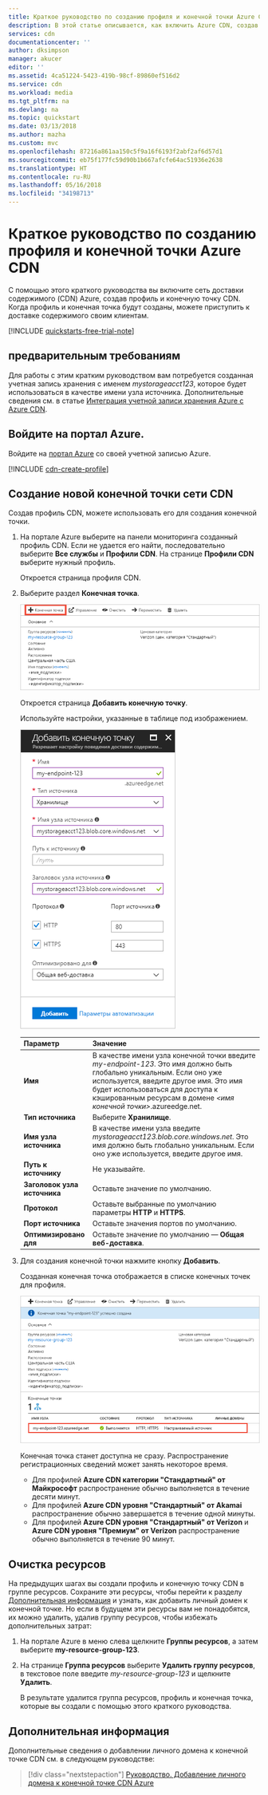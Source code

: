 ```yaml
---
title: Краткое руководство по созданию профиля и конечной точки Azure CDN | Документация Майкрософт
description: В этой статье описывается, как включить Azure CDN, создав профиль и конечную точку CDN.
services: cdn
documentationcenter: ''
author: dksimpson
manager: akucer
editor: ''
ms.assetid: 4ca51224-5423-419b-98cf-89860ef516d2
ms.service: cdn
ms.workload: media
ms.tgt_pltfrm: na
ms.devlang: na
ms.topic: quickstart
ms.date: 03/13/2018
ms.author: mazha
ms.custom: mvc
ms.openlocfilehash: 87216a861aa150c5f9a16f6193f2abf2af6d57d1
ms.sourcegitcommit: eb75f177fc59d90b1b667afcfe64ac51936e2638
ms.translationtype: HT
ms.contentlocale: ru-RU
ms.lasthandoff: 05/16/2018
ms.locfileid: "34198713"
---
```

# <a name="quickstart-create-an-azure-cdn-profile-and-endpoint"></a>Краткое руководство по созданию профиля и конечной точки Azure CDN
С помощью этого краткого руководства вы включите сеть доставки содержимого (CDN) Azure, создав профиль и конечную точку CDN. Когда профиль и конечная точка будут созданы, можете приступить к доставке содержимого своим клиентам.

[!INCLUDE [quickstarts-free-trial-note](../../includes/quickstarts-free-trial-note.md)]

## <a name="prerequisites"></a>предварительным требованиям
Для работы с этим кратким руководством вам потребуется созданная учетная запись хранения с именем *mystorageacct123*, которое будет использоваться в качестве имени узла источника. Дополнительные сведения см. в статье [Интеграция учетной записи хранения Azure с Azure CDN](cdn-create-a-storage-account-with-cdn.md).

## <a name="log-in-to-the-azure-portal"></a>Войдите на портал Azure.
Войдите на [портал Azure](https://portal.azure.com) со своей учетной записью Azure.

[!INCLUDE [cdn-create-profile](../../includes/cdn-create-profile.md)]

## <a name="create-a-new-cdn-endpoint"></a>Создание новой конечной точки сети CDN

Создав профиль CDN, можете использовать его для создания конечной точки.

1. На портале Azure выберите на панели мониторинга созданный профиль CDN. Если не удается его найти, последовательно выберите **Все службы** и **Профили CDN**. На странице **Профили CDN** выберите нужный профиль. 
   
    Откроется страница профиля CDN.

2. Выберите раздел **Конечная точка**.
   
    ![Профиль сети CDN](./media/cdn-create-new-endpoint/cdn-select-endpoint.png)
   
    Откроется страница **Добавить конечную точку**.

    Используйте настройки, указанные в таблице под изображением.
   
    ![Диалоговое окно "Добавить конечную точку"](./media/cdn-create-new-endpoint/cdn-add-endpoint.png)

    | Параметр | Значение |
    | ------- | ----- |
    | **Имя** | В качестве имени узла конечной точки введите *my-endpoint-123*. Это имя должно быть глобально уникальным. Если оно уже используется, введите другое имя. Это имя будет использоваться для доступа к кэшированным ресурсам в домене _&lt;имя конечной точки&gt;_.azureedge.net.|
    | **Тип источника** | Выберите **Хранилище**. | 
    | **Имя узла источника** | В качестве имени узла введите *mystorageacct123.blob.core.windows.net*. Это имя должно быть глобально уникальным. Если оно уже используется, введите другое имя. |
    | **Путь к источнику** | Не указывайте. |
    | **Заголовок узла источника** | Оставьте значение по умолчанию. |  
    | **Протокол** | Оставьте выбранные по умолчанию параметры **HTTP** и **HTTPS**. |
    | **Порт источника** | Оставьте значения портов по умолчанию. | 
    | **Оптимизировано для** | Оставьте значение по умолчанию — **Общая веб-доставка**. |
    
3. Для создания конечной точки нажмите кнопку **Добавить**.
   
   Созданная конечная точка отображается в списке конечных точек для профиля.
    
   ![Конечная точка сети CDN](./media/cdn-create-new-endpoint/cdn-endpoint-success.png)
    
   Конечная точка станет доступна не сразу. Распространение регистрационных сведений может занять некоторое время. 
   - Для профилей **Azure CDN категории "Стандартный" от Майкрософт** распространение обычно выполняется в течение десяти минут. 
   - Для профилей **Azure CDN уровня "Стандартный" от Akamai** распространение обычно завершается в течение одной минуты. 
   - Для профилей **Azure CDN уровня "Стандартный" от Verizon** и **Azure CDN уровня "Премиум" от Verizon** распространение обычно выполняется в течение 90 минут. 

## <a name="clean-up-resources"></a>Очистка ресурсов
На предыдущих шагах вы создали профиль и конечную точку CDN в группе ресурсов. Сохраните эти ресурсы, чтобы перейти к разделу [Дополнительная информация](#next-steps) и узнать, как добавить личный домен к конечной точке. Но если в будущем эти ресурсы вам не понадобятся, их можно удалить, удалив группу ресурсов, чтобы избежать дополнительных затрат:

1. На портале Azure в меню слева щелкните **Группы ресурсов**, а затем выберите **my-resource-group-123**.

2. На странице **Группа ресурсов** выберите **Удалить группу ресурсов**, в текстовое поле введите *my-resource-group-123* и щелкните **Удалить**.

    В результате удалится группа ресурсов, профиль и конечная точка, которые вы создали с помощью этого краткого руководства.

## <a name="next-steps"></a>Дополнительная информация
Дополнительные сведения о добавлении личного домена к конечной точке CDN см. в следующем руководстве:

> [!div class="nextstepaction"]
> [Руководство. Добавление личного домена к конечной точке CDN Azure](cdn-map-content-to-custom-domain.md)


